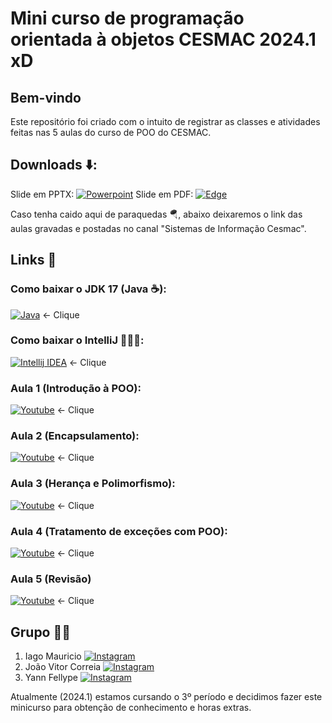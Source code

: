 # Mini curso de programação orientada à objetos CESMAC 2024.1 xD

## Bem-vindo 
Este repositório foi criado com o intuito de registrar as classes e atividades feitas nas 5 aulas do curso de POO do CESMAC.

## Downloads ⬇️:
Slide em PPTX: [![Powerpoint](https://img.shields.io/badge/Microsoft_PowerPoint-B7472A?style=for-the-badge&logo=microsoft-powerpoint&logoColor=white)](https://www.mediafire.com/file/10zew5t9ao5lonv/Slide_orienta%25C3%25A7%25C3%25A3o_%25C3%25A0_objetos.pptx/file)
Slide em PDF: [![Edge](https://img.shields.io/badge/Microsoft_Edge-0078D7?style=for-the-badge&logo=Microsoft-edge&logoColor=white)](https://www.mediafire.com/file/fp64gailr0q5ov1/Slide+orientação+à+objetos+(2).pdf/file)

Caso tenha caido aqui de paraquedas 🪂, abaixo deixaremos o link das aulas gravadas e postadas no canal "Sistemas de Informação Cesmac". <br>
## Links 🔗

### Como baixar o JDK 17 (Java ☕): 
[![Java](https://img.shields.io/badge/Java-ED8B00?style=for-the-badge&logo=openjdk&logoColor=white)](https://youtu.be/QekeJBShCy4?si=mhVw_JES7ozrgInh) <- Clique
### Como baixar o IntelliJ 👨🏻‍💻: 
[![Intellij IDEA](https://img.shields.io/badge/IntelliJ_IDEA-000000.svg?style=for-the-badge&logo=intellij-idea&logoColor=white)](https://www.youtube.com/watch?v=T8RyCG9dRDc) <- Clique

### Aula 1 (Introdução à POO):
[![Youtube](https://img.shields.io/badge/YouTube-FF0000?style=for-the-badge&logo=youtube&logoColor=white)](https://youtu.be/8je-A1WIK84?si=rd9617Zp-nd_ta-S) <- Clique
### Aula 2 (Encapsulamento):
[![Youtube](https://img.shields.io/badge/YouTube-FF0000?style=for-the-badge&logo=youtube&logoColor=white)]( https://youtu.be/4qBlNbZKtCs?si=2FLosO6L_7g33I7W) <- Clique
### Aula 3 (Herança e Polimorfismo):
[![Youtube](https://img.shields.io/badge/YouTube-FF0000?style=for-the-badge&logo=youtube&logoColor=white)]() <- Clique
### Aula 4 (Tratamento de exceções com POO):
[![Youtube](https://img.shields.io/badge/YouTube-FF0000?style=for-the-badge&logo=youtube&logoColor=white)]() <- Clique
### Aula 5 (Revisão)
[![Youtube](https://img.shields.io/badge/YouTube-FF0000?style=for-the-badge&logo=youtube&logoColor=white)]() <- Clique

## Grupo 🧑🏻
1. Iago Mauricio [![Instagram](https://img.shields.io/badge/Instagram-%23E4405F.svg?style=for-the-badge&logo=Instagram&logoColor=white)](https://www.instagram.com/iagomauricioo/)
2. João Vitor Correia [![Instagram](https://img.shields.io/badge/Instagram-%23E4405F.svg?style=for-the-badge&logo=Instagram&logoColor=white)](https://www.instagram.com/euujoaovitorr/)
3. Yann Fellype [![Instagram](https://img.shields.io/badge/Instagram-%23E4405F.svg?style=for-the-badge&logo=Instagram&logoColor=white)](https://www.instagram.com/yannfellypee/)

Atualmente (2024.1) estamos cursando o 3º período e decidimos fazer este minicurso para obtenção de conhecimento e horas extras.

